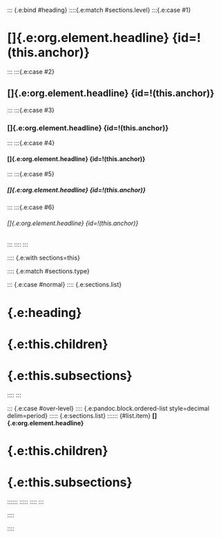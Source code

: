 ::: {.e:bind #heading}
::::{.e:match #sections.level}
:::{.e:case #1}
# []{.e:org.element.headline} {id=!(this.anchor)}
:::
:::{.e:case #2}
## []{.e:org.element.headline} {id=!(this.anchor)}
:::
:::{.e:case #3}
### []{.e:org.element.headline} {id=!(this.anchor)}
:::
:::{.e:case #4}
#### []{.e:org.element.headline} {id=!(this.anchor)}
:::
:::{.e:case #5}
##### []{.e:org.element.headline} {id=!(this.anchor)}
:::
:::{.e:case #6}
###### []{.e:org.element.headline} {id=!(this.anchor)}
:::
::::
:::

:::: {.e:with sections=this}

:::: {.e:match #sections.type}

::: {.e:case #normal}
:::: {.e:sections.list}
# {.e:heading}
# {.e:this.children}
# {.e:this.subsections}
::::
:::

::: {.e:case #over-level}
:::: {.e:pandoc.block.ordered-list style=decimal delim=period}
::::: {.e:sections.list}
:::::: {#list.item}
**[]{.e:org.element.headline}**

# {.e:this.children}
# {.e:this.subsections}
::::::
:::::
::::
:::

::::

::::
